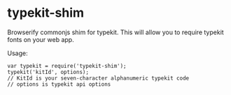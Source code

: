 typekit-shim
============

Browserify commonjs shim for typekit.  This will allow you to require typekit fonts on your web app.

Usage:

```
var typekit = require('typekit-shim');
typekit('kitId', options);   
// KitId is your seven-character alphanumeric typekit code
// options is typekit api options

```
